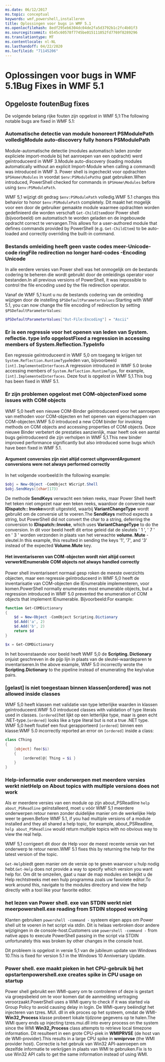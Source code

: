 ```yaml
---
ms.date: 06/12/2017
ms.topic: conceptual
keywords: wmf,powershell,installeren
title: Oplossingen voor bugs in WMF 5.1
ms.openlocfilehash: 8edf295eb6304dc04de2fa5d3792b1c2fc4b01f3
ms.sourcegitcommit: 6545c60578f7745be015111052fd7769f8289296
ms.translationtype: MT
ms.contentlocale: nl-NL
ms.lasthandoff: 04/22/2020
ms.locfileid: "71145206"
---
```

# <a name="bug-fixes-in-wmf-51"></a><span data-ttu-id="f6ba2-103">Oplossingen voor bugs in WMF 5.1</span><span class="sxs-lookup"><span data-stu-id="f6ba2-103">Bug Fixes in WMF 5.1</span></span>

## <a name="bug-fixes"></a><span data-ttu-id="f6ba2-104">Opgeloste fouten</span><span class="sxs-lookup"><span data-stu-id="f6ba2-104">Bug fixes</span></span>

<span data-ttu-id="f6ba2-105">De volgende belang rijke fouten zijn opgelost in WMF 5,1:</span><span class="sxs-lookup"><span data-stu-id="f6ba2-105">The following notable bugs are fixed in WMF 5.1:</span></span>

### <a name="module-auto-discovery-fully-honors-psmodulepath"></a><span data-ttu-id="f6ba2-106">Automatische detectie van module honoreert PSModulePath volledig</span><span class="sxs-lookup"><span data-stu-id="f6ba2-106">Module auto-discovery fully honors PSModulePath</span></span>

<span data-ttu-id="f6ba2-107">Module-automatische detectie (modules automatisch laden zonder expliciete import-module bij het aanroepen van een opdracht) werd geïntroduceerd in WMF 3.</span><span class="sxs-lookup"><span data-stu-id="f6ba2-107">Module auto-discovery (loading modules automatically without an explicit Import-Module when calling a command) was introduced in WMF 3.</span></span> <span data-ttu-id="f6ba2-108">Power shell is ingecheckt voor opdrachten `$PSHome\Modules` in voordat `$env:PSModulePath`u gaat gebruiken.</span><span class="sxs-lookup"><span data-stu-id="f6ba2-108">When introduced, PowerShell checked for commands in `$PSHome\Modules` before using `$env:PSModulePath`.</span></span>

<span data-ttu-id="f6ba2-109">WMF 5,1 wijzigt dit gedrag `$env:PSModulePath` volledig.</span><span class="sxs-lookup"><span data-stu-id="f6ba2-109">WMF 5.1 changes this behavior to honor `$env:PSModulePath` completely.</span></span> <span data-ttu-id="f6ba2-110">Dit maakt het mogelijk voor een door de gebruiker gemaakte module waarmee opdrachten worden gedefinieerd die worden verschaft `Get-ChildItem`door Power shell (bijvoorbeeld) om automatisch te worden geladen en de ingebouwde opdracht correct te vervangen.</span><span class="sxs-lookup"><span data-stu-id="f6ba2-110">This allows for a user-authored module that defines commands provided by PowerShell (e.g. `Get-ChildItem`) to be auto-loaded and correctly overriding the built-in command.</span></span>

### <a name="file-redirection-no-longer-hard-codes--encoding-unicode"></a><span data-ttu-id="f6ba2-111">Bestands omleiding heeft geen vaste codes meer-Unicode-code ring</span><span class="sxs-lookup"><span data-stu-id="f6ba2-111">File redirection no longer hard-codes -Encoding Unicode</span></span>

<span data-ttu-id="f6ba2-112">In alle eerdere versies van Power shell was het onmogelijk om de bestands codering te beheren die wordt gebruikt door de omleidings operator voor bestanden.</span><span class="sxs-lookup"><span data-stu-id="f6ba2-112">In all previous versions of PowerShell, it was impossible to control the file encoding used by the file redirection operator.</span></span>

<span data-ttu-id="f6ba2-113">Vanaf de WMF 5,1 kunt u nu de bestands codering van de omleiding wijzigen door de instelling `$PSDefaultParameterValues`:</span><span class="sxs-lookup"><span data-stu-id="f6ba2-113">Starting with WMF 5.1, you can now change the file encoding of redirection by setting `$PSDefaultParameterValues`:</span></span>

```powershell
$PSDefaultParameterValues["Out-File:Encoding"] = "Ascii"
```

### <a name="fixed-a-regression-in-accessing-members-of-systemreflectiontypeinfo"></a><span data-ttu-id="f6ba2-114">Er is een regressie voor het openen van leden van System. reflectie. type info opgelost</span><span class="sxs-lookup"><span data-stu-id="f6ba2-114">Fixed a regression in accessing members of System.Reflection.TypeInfo</span></span>

<span data-ttu-id="f6ba2-115">Een regressie geïntroduceerd in WMF 5,0 om toegang te krijgen tot `System.Reflection.RuntimeType`leden van, bijvoorbeeld `[int].ImplementedInterfaces`.</span><span class="sxs-lookup"><span data-stu-id="f6ba2-115">A regression introduced in WMF 5.0 broke accessing members of `System.Reflection.RuntimeType`, for example, `[int].ImplementedInterfaces`.</span></span> <span data-ttu-id="f6ba2-116">Deze fout is opgelost in WMF 5,1.</span><span class="sxs-lookup"><span data-stu-id="f6ba2-116">This bug has been fixed in WMF 5.1.</span></span>

### <a name="fixed-some-issues-with-com-objects"></a><span data-ttu-id="f6ba2-117">Er zijn problemen opgelost met COM-objecten</span><span class="sxs-lookup"><span data-stu-id="f6ba2-117">Fixed some issues with COM objects</span></span>

<span data-ttu-id="f6ba2-118">WMF 5,0 heeft een nieuwe COM-Binder geïntroduceerd voor het aanroepen van methoden voor COM-objecten en het openen van eigenschappen van COM-objecten.</span><span class="sxs-lookup"><span data-stu-id="f6ba2-118">WMF 5.0 introduced a new COM binder for invoking methods on COM objects and accessing properties of COM objects.</span></span> <span data-ttu-id="f6ba2-119">Deze nieuwe Binder verbetert de prestaties aanzienlijk, maar heeft ook een aantal bugs geïntroduceerd die zijn verholpen in WMF 5,1.</span><span class="sxs-lookup"><span data-stu-id="f6ba2-119">This new binder improved performance significantly but also introduced some bugs which have been fixed in WMF 5.1.</span></span>

#### <a name="argument-conversions-were-not-always-performed-correctly"></a><span data-ttu-id="f6ba2-120">Argument conversies zijn niet altijd correct uitgevoerd</span><span class="sxs-lookup"><span data-stu-id="f6ba2-120">Argument conversions were not always performed correctly</span></span>

<span data-ttu-id="f6ba2-121">In het volgende voorbeeld:</span><span class="sxs-lookup"><span data-stu-id="f6ba2-121">In the following example:</span></span>

```powershell
$obj = New-Object -ComObject WScript.Shell
$obj.SendKeys([char]173)
```

<span data-ttu-id="f6ba2-122">De methode **SendKeys** verwacht een teken reeks, maar Power Shell heeft het teken niet omgezet naar een teken reeks, waardoor de conversie naar **IDispatch:: Invoke**wordt uitgesteld, waarbij **VariantChangeType** wordt gebruikt om de conversie uit te voeren.</span><span class="sxs-lookup"><span data-stu-id="f6ba2-122">The **SendKeys** method expects a string, but PowerShell did not convert the char to a string, deferring the conversion to **IDispatch::Invoke**, which uses **VariantChangeType** to do the conversion.</span></span> <span data-ttu-id="f6ba2-123">In dit voor beeld heeft dit ertoe geleid dat de sleutels ' 1 ', ' 7 ' en ' 3 ' worden verzonden in plaats van het verwachte **volume. Mute** -sleutel.</span><span class="sxs-lookup"><span data-stu-id="f6ba2-123">In this example, this resulted in sending the keys '1', '7', and '3' instead of the expected **Volume.Mute** key.</span></span>

#### <a name="enumerable-com-objects-not-always-handled-correctly"></a><span data-ttu-id="f6ba2-124">Het inventariseren van COM-objecten wordt niet altijd correct verwerkt</span><span class="sxs-lookup"><span data-stu-id="f6ba2-124">Enumerable COM objects not always handled correctly</span></span>

<span data-ttu-id="f6ba2-125">Power shell inventariseert normaal gesp roken de meeste overzichts objecten, maar een regressie geïntroduceerd in WMF 5,0 heeft de inventarisatie van COM-objecten die IEnumerable implementeren, voor komen.</span><span class="sxs-lookup"><span data-stu-id="f6ba2-125">PowerShell normally enumerates most enumerable objects, but a regression introduced in WMF 5.0 prevented the enumeration of COM objects that implement IEnumerable.</span></span> <span data-ttu-id="f6ba2-126">Bijvoorbeeld:</span><span class="sxs-lookup"><span data-stu-id="f6ba2-126">For example:</span></span>

```powershell
function Get-COMDictionary
{
    $d = New-Object -ComObject Scripting.Dictionary
    $d.Add('a', 2)
    $d.Add('b', 2)
    return $d
}

$x = Get-COMDictionary
```

<span data-ttu-id="f6ba2-127">In het bovenstaande voor beeld heeft WMF 5,0 de **Scripting. Dictionary** onjuist geschreven in de pijp lijn in plaats van de sleutel-waardeparen te inventariseren.</span><span class="sxs-lookup"><span data-stu-id="f6ba2-127">In the above example, WMF 5.0 incorrectly wrote the **Scripting.Dictionary** to the pipeline instead of enumerating the key/value pairs.</span></span>

### <a name="ordered-was-not-allowed-inside-classes"></a><span data-ttu-id="f6ba2-128">[gelast] is niet toegestaan binnen klassen</span><span class="sxs-lookup"><span data-stu-id="f6ba2-128">[ordered] was not allowed inside classes</span></span>

<span data-ttu-id="f6ba2-129">WMF 5,0 heeft klassen met validatie van type letterlijke waarden in klassen geïntroduceerd.</span><span class="sxs-lookup"><span data-stu-id="f6ba2-129">WMF 5.0 introduced classes with validation of type literals used in classes.</span></span> <span data-ttu-id="f6ba2-130">`[ordered]`het lijkt op een letterlijke type, maar is geen echt .NET-type.</span><span class="sxs-lookup"><span data-stu-id="f6ba2-130">`[ordered]` looks like a type literal but is not a true .NET type.</span></span> <span data-ttu-id="f6ba2-131">WMF 5,0 heeft foutief een fout gerapporteerd `[ordered]` binnen een klasse:</span><span class="sxs-lookup"><span data-stu-id="f6ba2-131">WMF 5.0 incorrectly reported an error on `[ordered]` inside a class:</span></span>

```powershell
class CThing
{
    [object] foo($i)
    {
        [ordered]@{ Thing = $i }
    }
}
```

### <a name="help-on-about-topics-with-multiple-versions-does-not-work"></a><span data-ttu-id="f6ba2-132">Help-informatie over onderwerpen met meerdere versies werkt niet</span><span class="sxs-lookup"><span data-stu-id="f6ba2-132">Help on About topics with multiple versions does not work</span></span>

<span data-ttu-id="f6ba2-133">Als er meerdere versies van een module op zijn about_PSReadline `help about_PSReadline` geïnstalleerd, moet u vóór WMF 5,1 meerdere onderwerpen retour neren zonder duidelijke manier om de werkelijke Help weer te geven.</span><span class="sxs-lookup"><span data-stu-id="f6ba2-133">Before WMF 5.1, if you had multiple versions of a module installed and they all shared a help topic, for example, about_PSReadline, `help about_PSReadline` would return multiple topics with no obvious way to view the real help.</span></span>

<span data-ttu-id="f6ba2-134">WMF 5,1 corrigeert dit door de Help voor de meest recente versie van het onderwerp te retour neren.</span><span class="sxs-lookup"><span data-stu-id="f6ba2-134">WMF 5.1 fixes this by returning the help for the latest version of the topic.</span></span>

<span data-ttu-id="f6ba2-135">`Get-Help`biedt geen manier om de versie op te geven waarvoor u hulp nodig hebt.</span><span class="sxs-lookup"><span data-stu-id="f6ba2-135">`Get-Help` does not provide a way to specify which version you want help for.</span></span> <span data-ttu-id="f6ba2-136">Om dit te omzeilen, gaat u naar de map modules en bekijkt u de Help rechtstreeks met een hulp programma zoals uw favoriete editor.</span><span class="sxs-lookup"><span data-stu-id="f6ba2-136">To work around this, navigate to the modules directory and view the help directly with a tool like your favorite editor.</span></span>

### <a name="powershellexe-reading-from-stdin-stopped-working"></a><span data-ttu-id="f6ba2-137">het lezen van Power shell. exe van STDIN werkt niet meer</span><span class="sxs-lookup"><span data-stu-id="f6ba2-137">powershell.exe reading from STDIN stopped working</span></span>

<span data-ttu-id="f6ba2-138">Klanten gebruiken `powershell -command -` systeem eigen apps om Power shell uit te voeren in het script via stdin. Dit is helaas verbroken door andere wijzigingen in de console-host.</span><span class="sxs-lookup"><span data-stu-id="f6ba2-138">Customers use `powershell -command -` from native apps to execute PowerShell passing in the script via STDIN unfortunately this was broken by other changes in the console host.</span></span>

<span data-ttu-id="f6ba2-139">Dit probleem is opgelost in versie 5,1 van de jubileum update van Windows 10.</span><span class="sxs-lookup"><span data-stu-id="f6ba2-139">This is fixed for version 5.1 in the Windows 10 Anniversary Update.</span></span>

### <a name="powershellexe-creates-spike-in-cpu-usage-on-startup"></a><span data-ttu-id="f6ba2-140">Power shell. exe maakt pieken in het CPU-gebruik bij het opstarten</span><span class="sxs-lookup"><span data-stu-id="f6ba2-140">powershell.exe creates spike in CPU usage on startup</span></span>

<span data-ttu-id="f6ba2-141">Power shell gebruikt een WMI-query om te controleren of deze is gestart via groepsbeleid om te voor komen dat de aanmelding vertraging veroorzaakt.</span><span class="sxs-lookup"><span data-stu-id="f6ba2-141">PowerShell uses a WMI query to check if it was started via Group Policy to avoid causing delay in login.</span></span> <span data-ttu-id="f6ba2-142">De WMI-query beëindigt het injecteren van tzres. MUI. dll in elk proces op het systeem, omdat de WMI- **Win32_Process** klasse probeert lokale tijdzone gegevens op te halen.</span><span class="sxs-lookup"><span data-stu-id="f6ba2-142">The WMI query ends up injecting tzres.mui.dll into every process on the system since the WMI **Win32_Process** class attempts to retrieve local timezone information.</span></span> <span data-ttu-id="f6ba2-143">Dit resulteert in een grote CPU-piek in **WMIPRVSE** (de host van de WMI-provider).</span><span class="sxs-lookup"><span data-stu-id="f6ba2-143">This results in a large CPU spike in **wmiprvse** (the WMI provider host).</span></span> <span data-ttu-id="f6ba2-144">Correctie is het gebruik van Win32 API-aanroepen om dezelfde informatie te verkrijgen in plaats van WMI te gebruiken.</span><span class="sxs-lookup"><span data-stu-id="f6ba2-144">Fix is to use Win32 API calls to get the same information instead of using WMI.</span></span>

